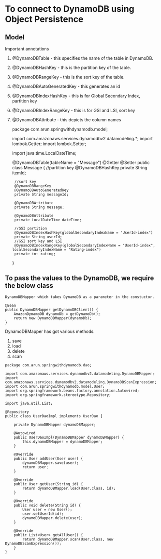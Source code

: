 # To connect to DynamoDB using Object Persistence

## Model

Important annotations

1. @DynamoDBTable - this specifies the name of the table in DynamoDB.
2. @DynamoDBHashKey - this is the partition key of the table.
3. @DynamoDBRangeKey - this is the sort key of the table.
4. @DynamoDBAutoGeneratedKey - this generates an id
5. @DynamoDBIndexHashKey - this is for Global Secondary Index, partition key
6. @DynamoDBIndexRangeKey - this is for GSI and LSI, sort key
7. @DynamoDBAttribute - this depicts the column names
    
    
    package com.arun.springwithdynamodb.model;
    
    import com.amazonaws.services.dynamodbv2.datamodeling.*;
    import lombok.Getter;
    import lombok.Setter;
    
    import java.time.LocalDateTime;
    
    @DynamoDBTable(tableName = "Message")
    @Getter
    @Setter
    public class Message {
        //partition key
        @DynamoDBHashKey
        private String itemId;
    
        //sort key
        @DynamoDBRangeKey
        @DynamoDBAutoGeneratedKey
        private String messageId;
    
        @DynamoDBAttribute
        private String message;
    
        @DynamoDBAttribute
        private LocalDateTime dateTime;
    
        //GSI partition
        @DynamoDBIndexHashKey(globalSecondaryIndexName = "UserId-index")
        private String userId;
        //GSI sort key and LSI
        @DynamoDBIndexRangeKey(globalSecondaryIndexName = "UserId-index", localSecondaryIndexName = "Rating-index")
        private int rating;
    }

## To pass the values to the DynamoDB, we require the below class

    DynamoDBMapper which takes DynamoDB as a parameter in the constuctor.

    @Bean
    public DynamoDBMapper getDynamoDBClient() {
        AmazonDynamoDB dynamoDb = getDynamoDb();
        return new DynamoDBMapper(dynamoDb);
    }
    
    
   DynamoDBMapper has got various methods.
   1. save
   2. load
   3. delete
   4. scan
    
    
    package com.arun.springwithdynamodb.dao;
    
    import com.amazonaws.services.dynamodbv2.datamodeling.DynamoDBMapper;
    import com.amazonaws.services.dynamodbv2.datamodeling.DynamoDBScanExpression;
    import com.arun.springwithdynamodb.model.User;
    import org.springframework.beans.factory.annotation.Autowired;
    import org.springframework.stereotype.Repository;
    
    import java.util.List;
    
    @Repository
    public class UserDaoImpl implements UserDao {
    
        private DynamoDBMapper dynamoDBMapper;
    
        @Autowired
        public UserDaoImpl(DynamoDBMapper dynamoDBMapper) {
            this.dynamoDBMapper = dynamoDBMapper;
        }
    
        @Override
        public User addUser(User user) {
            dynamoDBMapper.save(user);
            return user;
        }
    
        @Override
        public User getUser(String id) {
            return dynamoDBMapper.load(User.class, id);
        }
    
        @Override
        public void delete(String id) {
            User user = new User();
            user.setUserId(id);
            dynamoDBMapper.delete(user);
        }
    
        @Override
        public List<User> getAllUser() {
            return dynamoDBMapper.scan(User.class, new DynamoDBScanExpression());
        }
    }
